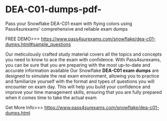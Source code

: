 # DEA-C01-dumps-pdf-
Pass your Snowflake DEA-C01 exam with flying colors using Pass4surexams' comprehensive and reliable exam dumps 

FREE DEMO>>> https://www.pass4surexams.com/snowflake/dea-c01-dumps.html#sample_questions

Our meticulously crafted study material covers all the topics and concepts you need to know to ace the exam with confidence. With Pass4surexams, you can be sure that you are preparing with the most up-to-date and accurate information available Our Snowflake **DEA-C01 exam dumps** are designed to simulate the real exam environment, allowing you to practice and familiarize yourself with the format and types of questions you will encounter on exam day. This will help you build your confidence and improve your time management skills, ensuring that you are fully prepared when it comes time to take the actual exam

Get More Info>>> https://www.pass4surexams.com/snowflake/dea-c01-dumps.html
 
